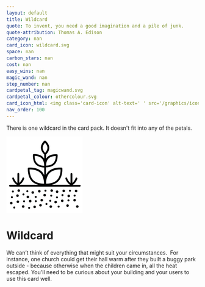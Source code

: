 ```yaml
---
layout: default
title: Wildcard
quote: To invent, you need a good imagination and a pile of junk.
quote-attribution: Thomas A. Edison
category: nan
card_icon: wildcard.svg
space: nan
carbon_stars: nan
cost: nan
easy_wins: nan
magic_wand: nan
step_number: nan
cardpetal_tag: magicwand.svg
cardpetal_colour: othercolour.svg
card_icon_html: <img class='card-icon' alt-text=' ' src='/graphics/icons/wildcard.svg'>
nav_order: 100
---
```

There is one wildcard in the card pack.  It doesn't fit into any of the petals.

<!-- :TODO: fix formatting -->

<img class='card-icon' alt-text=' ' src='/graphics/icons/wildcard.svg'>
<h1>Wildcard</h1>

<p>We can’t think of everything that might suit your circumstances.  For instance, one church could get their hall warm after they built a buggy park outside - because otherwise when the children came in, all the heat escaped.  You'll need to be curious about your building and your users to use this card well.</p> 

